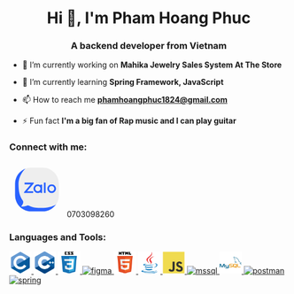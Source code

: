 <h1 align="center">Hi 👋, I'm Pham Hoang Phuc</h1>
<h3 align="center">A backend developer from Vietnam</h3>

- 🔭 I’m currently working on **Mahika Jewelry Sales System At The Store**

- 🌱 I’m currently learning **Spring Framework, JavaScript**

- 📫 How to reach me **phamhoangphuc1824@gmail.com**

- ⚡ Fun fact **I'm a big fan of Rap music and I can play guitar**

<h3 align="left">Connect with me:</h3>
<p align="left">
<svg xmlns="http://www.w3.org/2000/svg" x="0px" y="0px" width="100" height="100" viewBox="0 0 48 48">
<path fill="#2962ff" d="M15,36V6.827l-1.211-0.811C8.64,8.083,5,13.112,5,19v10c0,7.732,6.268,14,14,14h10	c4.722,0,8.883-2.348,11.417-5.931V36H15z"></path><path fill="#eee" d="M29,5H19c-1.845,0-3.601,0.366-5.214,1.014C10.453,9.25,8,14.528,8,19	c0,6.771,0.936,10.735,3.712,14.607c0.216,0.301,0.357,0.653,0.376,1.022c0.043,0.835-0.129,2.365-1.634,3.742	c-0.162,0.148-0.059,0.419,0.16,0.428c0.942,0.041,2.843-0.014,4.797-0.877c0.557-0.246,1.191-0.203,1.729,0.083	C20.453,39.764,24.333,40,28,40c4.676,0,9.339-1.04,12.417-2.916C42.038,34.799,43,32.014,43,29V19C43,11.268,36.732,5,29,5z"></path><path fill="#2962ff" d="M36.75,27C34.683,27,33,25.317,33,23.25s1.683-3.75,3.75-3.75s3.75,1.683,3.75,3.75	S38.817,27,36.75,27z M36.75,21c-1.24,0-2.25,1.01-2.25,2.25s1.01,2.25,2.25,2.25S39,24.49,39,23.25S37.99,21,36.75,21z"></path><path fill="#2962ff" d="M31.5,27h-1c-0.276,0-0.5-0.224-0.5-0.5V18h1.5V27z"></path><path fill="#2962ff" d="M27,19.75v0.519c-0.629-0.476-1.403-0.769-2.25-0.769c-2.067,0-3.75,1.683-3.75,3.75	S22.683,27,24.75,27c0.847,0,1.621-0.293,2.25-0.769V26.5c0,0.276,0.224,0.5,0.5,0.5h1v-7.25H27z M24.75,25.5	c-1.24,0-2.25-1.01-2.25-2.25S23.51,21,24.75,21S27,22.01,27,23.25S25.99,25.5,24.75,25.5z"></path><path fill="#2962ff" d="M21.25,18h-8v1.5h5.321L13,26h0.026c-0.163,0.211-0.276,0.463-0.276,0.75V27h7.5	c0.276,0,0.5-0.224,0.5-0.5v-1h-5.321L21,19h-0.026c0.163-0.211,0.276-0.463,0.276-0.75V18z"></path>
</svg>
  0703098260
</p>

<h3 align="left">Languages and Tools:</h3>
<p align="left"> <a href="https://www.cprogramming.com/" target="_blank" rel="noreferrer"> <img src="https://raw.githubusercontent.com/devicons/devicon/master/icons/c/c-original.svg" alt="c" width="40" height="40"/> </a> <a href="https://www.w3schools.com/cpp/" target="_blank" rel="noreferrer"> <img src="https://raw.githubusercontent.com/devicons/devicon/master/icons/cplusplus/cplusplus-original.svg" alt="cplusplus" width="40" height="40"/> </a> <a href="https://www.w3schools.com/css/" target="_blank" rel="noreferrer"> <img src="https://raw.githubusercontent.com/devicons/devicon/master/icons/css3/css3-original-wordmark.svg" alt="css3" width="40" height="40"/> </a> <a href="https://www.figma.com/" target="_blank" rel="noreferrer"> <img src="https://www.vectorlogo.zone/logos/figma/figma-icon.svg" alt="figma" width="40" height="40"/> </a> <a href="https://www.w3.org/html/" target="_blank" rel="noreferrer"> <img src="https://raw.githubusercontent.com/devicons/devicon/master/icons/html5/html5-original-wordmark.svg" alt="html5" width="40" height="40"/> </a> <a href="https://www.java.com" target="_blank" rel="noreferrer"> <img src="https://raw.githubusercontent.com/devicons/devicon/master/icons/java/java-original.svg" alt="java" width="40" height="40"/> </a> <a href="https://developer.mozilla.org/en-US/docs/Web/JavaScript" target="_blank" rel="noreferrer"> <img src="https://raw.githubusercontent.com/devicons/devicon/master/icons/javascript/javascript-original.svg" alt="javascript" width="40" height="40"/> </a> <a href="https://www.microsoft.com/en-us/sql-server" target="_blank" rel="noreferrer"> <img src="https://www.svgrepo.com/show/303229/microsoft-sql-server-logo.svg" alt="mssql" width="40" height="40"/> </a> <a href="https://www.mysql.com/" target="_blank" rel="noreferrer"> <img src="https://raw.githubusercontent.com/devicons/devicon/master/icons/mysql/mysql-original-wordmark.svg" alt="mysql" width="40" height="40"/> </a> <a href="https://postman.com" target="_blank" rel="noreferrer"> <img src="https://www.vectorlogo.zone/logos/getpostman/getpostman-icon.svg" alt="postman" width="40" height="40"/> </a> <a href="https://spring.io/" target="_blank" rel="noreferrer"> <img src="https://www.vectorlogo.zone/logos/springio/springio-icon.svg" alt="spring" width="40" height="40"/> </a> </p>

